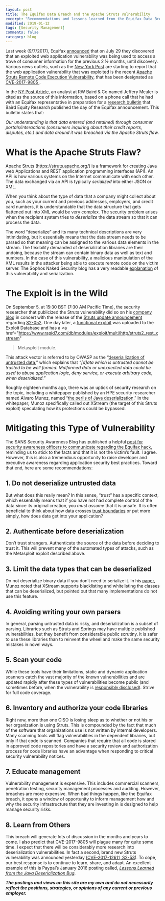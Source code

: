 ```yaml
---
layout: post
title: The Equifax Data Breach and the Apache Struts Vulnerability
excerpt: "Recommendations and lessons learned from the Equifax Data Breach"
modified: 2019-01-12
tags: [Security Management]
comments: false
category: blog
---
```


Last week (9/7/2017), Equifax <a
href="https://www.equifaxsecurity2017.com/consumer-notice/">announced</a> that
on July 29 they discovered that an exploited web application vulnerability was
being used to access a trove of consumer information for the previous 2 ½
months, until discovery.  Various news outlets, such as the <a
href="http://nypost.com/2017/09/08/equifax-blames-giant-breach-on-vendor-softwar
e-flaw/">New York Post</a> are starting to report that the web application
vulnerability that was exploited is the recent <a
href="https://struts.apache.org/docs/s2-052.html">Apache Struts Remote Code
Execution Vulnerability</a>, that has been designated as <a
href="http://cve.mitre.org/cgi-bin/cvename.cgi?name=CVE-2017-9805">CVE-2017-9805
</a>.

In the <a
href="http://nypost.com/2017/09/08/equifax-blames-giant-breach-on-vendor-softwar
e-flaw/">NY Post Article</a>, an analyst at RW Baird &amp; Co named Jeffery
Meuler is cited as the source of this information, based on a phone call that
he had with an Equifax representative in preparation for a <a
href="https://baird.bluematrix.com/docs/pdf/dbf801ef-f20e-4d6f-91c1-88e55503ecb0
.pdf" target="_blank" rel="noreferrer noopener">research bulletin</a> that
Baird Equity Research published the day of the Equifax announcement.  This
bulletin states that:

<em>Our understanding is that data entered (and retained) through consumer
portals/interactions (consumers inquiring about their credit reports, disputes,
etc.) and data around it was breached via the Apache Struts flaw.</em>

# What is the Apache Struts Flaw?

Apache Struts (<a
href="https://struts.apache.org/">https://struts.apache.org/</a>) is a
framework for creating Java web Applications and REST application programming
interfaces (API).  An API is how various systems on the Internet communicate
with each other.  The data exchanged via an API is typically
<em>serialized</em> into either JSON or XML.

When you think about the type of data that a company might collect about you,
such as your current and previous addresses, employers, and credit card
numbers, it is understandable that the data structure that gets flattened out
into XML would be very complex.  The security problem arises when the recipient
system tries to <em>deserialize</em> the data stream so that it can process the
data.

The word “deserialize” and its many technical descriptions are very
intimidating, but it essentially means that the data stream needs to be parsed
so that meaning can be assigned to the various data elements in the stream.
The flexibility demanded of deserialization libraries are their undoing,
because the stream can contain binary data as well as text and numbers.  In the
case of this vulnerability, a malicious manipulation of the XML results in the
attacker being able to execute remote code on the victim server.  The Sophos
Naked Security blog has a very readable <a
href="https://nakedsecurity.sophos.com/2017/09/06/apache-struts-serialisation-vu
lnerability-what-you-need-to-know/" target="_blank" rel="noreferrer
noopener">explanation</a> of this vulnerability and serialization.

# The Exploit is in the Wild

On September 5, at 15:30 BST (7:30 AM Pacific Time), the security researcher
that publicized the Struts vulnerability did so on his <a
href="https://lgtm.com/blog/apache_struts_CVE-2017-9805_announcement">company
blog</a> in concert with the release of the <a
href="https://struts.apache.org/announce.html#a20170905">Struts update
announcement</a> regarding <a
href="https://struts.apache.org/docs/s2-052.html">S2-052</a>.  One day later, a
<a href="https://www.exploit-db.com/exploits/42627/">functional exploit</a> was
uploaded to the Exploit Database and has a <a
href="https://www.rapid7.com/db/modules/exploit/multi/http/struts2_rest_xstream"
>Metasploit module</a>.

This attack vector is referred to by OWASP as the “<a
href="https://www.owasp.org/index.php/Deserialization_of_untrusted_data">deseria
lization of untrusted data</a>,” which explains that <em>“[d]ata which is
untrusted cannot be trusted to be well formed. Malformed data or unexpected
data could be used to abuse application logic, deny service, or execute
arbitrary code, when deserialized.”</em>

Roughly eighteen months ago, there was an uptick of security research on the
topic, including a whitepaper published by an HPE security researcher named
Alvaro Munoz, named “<a href="/dead-link/"  target="_blank">the perils of
Java deserialization</a>.”  In the whitepaper, Munoz specifically called out
XStream (the target of this Struts exploit) speculating how its protections
could be bypassed.

# Mitigating this Type of Vulnerability

The SANS Security Awareness Blog has published a helpful <a
href="/dead-link/">post for security awareness officers to communicate
regarding the Equifax hack</a>, reminding us to stick to the facts and that it
is not the victim’s fault.  I agree.  However, this is also a tremendous
opportunity to raise developer and executive awareness regarding application
security best practices.  Toward that end, here are some recommendations:


## 1. Do not deserialize untrusted data
But what does this really mean? In this sense, “trust” has a specific
context, which essentially means that if you have not had complete control of
the data since its original creation, you <em>must assume</em> that it is
unsafe.  It is often beneficial to think about how data crosses <a
href="https://en.wikipedia.org/wiki/Trust_boundary">trust boundaries</a> or put
more simply, how does data get into your application?

## 2. Authenticate before deserialization

Don’t trust strangers.  Authenticate the source of the data before deciding
to trust it.  This will prevent many of the automated types of attacks, such as
the Metasploit exploit described above.

## 3. Limit the data types that can be deserialized

Do not deserialize binary data if you don’t need to serialize it.  In his <a
href="https://community.saas.hpe.com/t5/Security-Research/The-perils-of-Java-des
erialization/ba-p/246211#.WbQB2MiGOUk">paper</a>, Munoz noted that XStream
supports blacklisting and whitelisting the classes that can be deserialized,
but pointed out that many implementations do not use this feature.

## 4. Avoiding writing your own parsers

In general, parsing untrusted data is risky, and deserialization is a subset of
parsing.  Libraries such as Struts and Springs may have multiple published
vulnerabilities, but they benefit from considerable public scrutiny.  It is
safer to use these libraries than to reinvent the wheel and make the same
security mistakes in novel ways.

## 5. Scan your code

While these tools have their limitations, static and dynamic application
scanners catch the vast majority of the known vulnerabilities and are updated
rapidly after these types of vulnerabilities become public (and sometimes
before, when the vulnerability is <a
href="https://en.wikipedia.org/wiki/Responsible_disclosure">responsibly
disclosed</a>). Strive for full code coverage.

## 6. Inventory and authorize your code libraries

Right now, more than one CISO is losing sleep as to whether or not his or her
organization is using Struts.  This is compounded by the fact that much of the
software that organizations use is not written by internal developers.  Many
scanning tools will flag vulnerabilities in the dependent libraries, but only
if that code is scanned.  Companies that require that all code is stored in
approved code repositories and have a security review and authorization process
for code libraries have an advantage when responding to critical security
vulnerability notices.

## 7. Educate management

Vulnerability management is expensive.  This includes commercial scanners,
penetration testing, security management processes and auditing.  However,
breaches are more expensive.  When bad things happen, like the Equifax breach,
it opens a window of opportunity to inform management how and why the security
infrastructure that they are investing in is designed to help manage security
risks.

## 8. Learn from Others

This breach will generate lots of discussion in the months and years to come.
I also predict that CVE-2017-9805 will plague many for quite some time.  I
expect that there will be considerably more research into deserialization
vulnerabilities.  In fact a second, brand new Struts vulnerability was
announced yesterday <a
href="https://struts.apache.org/docs/s2-053.html">(CVE-2017-12611, S2-53</a>).
To cope, our best response is to continue to learn, share, and adapt.  An
excellent example of this is Paypal’s January 2016 posting called, <em><a
href="https://www.paypal-engineering.com/2016/01/21/lessons-learned-from-the-jav
a-deserialization-bug/">Lessons Learned from the Java Deserialization
Bug</a></em>.

<strong><em>The postings and views on this site are my own and do not
necessarily reflect the positions, strategies, or opinions of any current or
previous employer.</em></strong>
